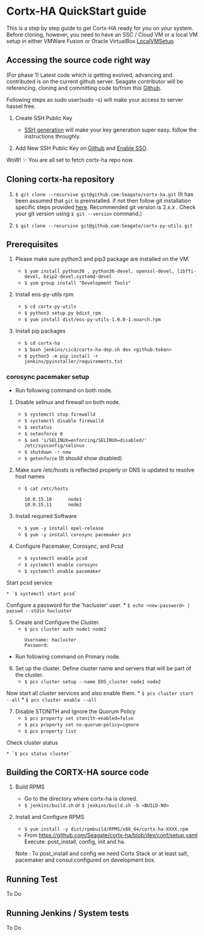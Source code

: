 # Cortx-HA QuickStart guide
This is a step by step guide to get Cortx-HA ready for you on your system.
Before cloning, however, you need to have an SSC / Cloud VM or a local VM setup in either VMWare Fusion or Oracle VirtualBox [LocalVMSetup](LocalVMSetup.md).

## Accessing the source code right way
(For phase 1) Latest code which is getting evolved, advancing and contributed is on the current github server.
Seagate contributor will be referencing, cloning and committing code to/from this [Github](https://github.com/Seagate/).

Following steps as sudo user(sudo -s) will make your access to server hassel free.

1. Create SSH Public Key
    * [SSH generation](https://git-scm.com/book/en/v2/Git-on-the-Server-Generating-Your-SSH-Public-Key) will make your key generation super easy. follow the instructions throughly.

2. Add New SSH Public Key on [Github](https://github.com/settings/keys) and [Enable SSO](https://docs.github.com/en/github/authenticating-to-github/authorizing-an-ssh-key-for-use-with-saml-single-sign-on).

WoW! :sparkles:
You are all set to fetch cortx-ha repo now.

## Cloning cortx-ha repository
1. `$ git clone --recursive git@github.com:Seagate/cortx-ha.git` (It has been assumed that `git` is preinstalled. if not then follow git installation specific steps provided [here](https://github.com/Seagate/cortx/blob/master/doc/ContributingToCortxHA.md). Recommended git version is 2.x.x . Check your git version using `$ git --version` command.)

2. `$ git clone --recursive git@github.com:Seagate/cortx-py-utils.git`


## Prerequisites
1. Please make sure python3 and pip3 package are installed on the VM.
    * `$ yum install python36 , python36-devel, openssl-devel, libffi-devel, bzip2-devel,systemd-devel`
    * `$ yum group install "Development Tools"`

2. Install eos-py-utils rpm
    * `$ cd cortx-py-utils`
    * `$ python3 setup.py bdist_rpm`
    * `$ yum install dist/eos-py-utils-1.0.0-1.noarch.rpm`

3. Install pip packages
    * `$ cd cortx-ha`
    * `$ bash jenkins/cicd/cortx-ha-dep.sh dev <github-token>`
    * `$ python3 -m pip install -r jenkins/pyinstaller/requirements.txt`

### corosync pacemaker setup

- Run following command on both node.

1. Disable selinux and firewall on both node.
    * `$ systemctl stop firewalld`
    * `$ systemctl disable firewalld`
    * `$ sestatus`
    * `$ setenforce 0`
    * `$ sed 's/SELINUX=enforcing/SELINUX=disabled/' /etc/sysconfig/selinux`
    * `$ shutdown -r now`
    * `$ getenforce` (It should show disabled)

2. Make sure /etc/hosts is reflected properly or DNS is updated to resolve host names
    * `$ cat /etc/hosts`
      ```
      10.0.15.10      node1
      10.0.15.11      node2

3. Install required Software
    * `$ yum -y install epel-release`
    * `$ yum -y install corosync pacemaker pcs`

4. Configure Pacemaker, Corosync, and Pcsd
    * `$ systemctl enable pcsd`
    * `$ systemctl enable corosync`
    * `$ systemctl enable pacemaker`

  Start pcsd service

    * `$ systemctl start pcsd`

  Configure a password for the 'hacluster' user.
    * `$ echo <new-password> | passwd --stdin hacluster`

5. Create and Configure the Cluster.
    * `$ pcs cluster auth node1 node2`
      ```
      Username: hacluster
      Password:

- Run following command on Primary node.

6. Set up the cluster. Define cluster name and servers that will be part of the cluster.
    * `$ pcs cluster setup --name EOS_cluster node1 node2`

  Now start all cluster services and also enable them.
    * `$ pcs cluster start --all`
    * `$ pcs cluster enable --all`

7. Disable STONITH and Ignore the Quorum Policy
    * `$ pcs property set stonith-enabled=false`
    * `$ pcs property set no-quorum-policy=ignore`
    * `$ pcs property list`

  Check cluster status

    * `$ pcs status cluster`


## Building the CORTX-HA source code
1. Build RPMS
    * Go to the directory where cortx-ha is cloned.
    * `$ jenkins/build.sh` or `$ jenkins/build.sh -b <BUILD-NO>`

2. Install and Configure RPMS
    * `$ yum install -y dist/rpmbuild/RPMS/x86_64/cortx-ha-XXXX.rpm`
    *  From https://github.com/Seagate/cortx-ha/blob/dev/conf/setup.yaml Execute: post_install, config, init and ha.

    Note : To post_install and config we need Cortx Stack or at least salt, pacemaker and consul configured on development box.


## Running Test

To Do

## Running Jenkins / System tests

To Do
